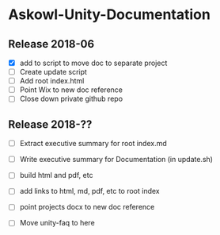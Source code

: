 # Askowl-Unity-Documentation
## Release 2018-06

* [x] add to script to move doc to separate project
* [ ] Create update script
* [ ] Add root index.html
* [ ] Point Wix to new doc reference
* [ ] Close down private github repo

## Release 2018-??

- [ ] Extract executive summary for root index.md
- [ ] Write executive summary for Documentation (in update.sh)
- [ ] build html and pdf, etc
- [ ] add links to html, md, pdf, etc to root index
- [ ] point projects docx to new doc reference
- [ ] Move unity-faq to here

